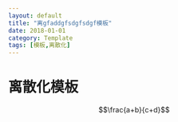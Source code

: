 ```yaml
---
layout: default
title: "离gfaddgfsdgfsdgf模板"
date: 2018-01-01
category: Template
tags: [模板,离散化]
---
```


# 离散化模板


$$\frac{a+b}{c+d}$$